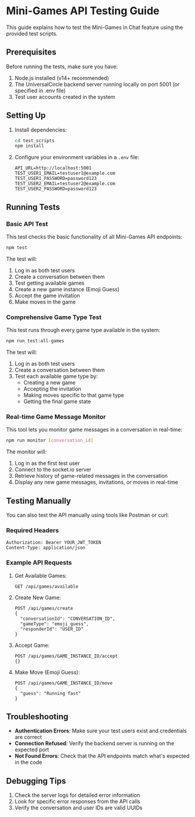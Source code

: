 # Mini-Games API Testing Guide

This guide explains how to test the Mini-Games in Chat feature using the provided test scripts.

## Prerequisites

Before running the tests, make sure you have:

1. Node.js installed (v14+ recommended)
2. The UniversalCircle backend server running locally on port 5001 (or specified in .env file)
3. Test user accounts created in the system

## Setting Up

1. Install dependencies:
   ```bash
   cd test_scripts
   npm install
   ```

2. Configure your environment variables in a `.env` file:
   ```
   API_URL=http://localhost:5001
   TEST_USER1_EMAIL=testuser1@example.com
   TEST_USER1_PASSWORD=password123
   TEST_USER2_EMAIL=testuser2@example.com
   TEST_USER2_PASSWORD=password123
   ```

## Running Tests

### Basic API Test

This test checks the basic functionality of all Mini-Games API endpoints:

```bash
npm test
```

The test will:
1. Log in as both test users
2. Create a conversation between them
3. Test getting available games
4. Create a new game instance (Emoji Guess)
5. Accept the game invitation
6. Make moves in the game

### Comprehensive Game Type Test

This test runs through every game type available in the system:

```bash
npm run test:all-games
```

The test will:
1. Log in as both test users
2. Create a conversation between them
3. Test each available game type by:
   - Creating a new game
   - Accepting the invitation
   - Making moves specific to that game type
   - Getting the final game state

### Real-time Game Message Monitor

This tool lets you monitor game messages in a conversation in real-time:

```bash
npm run monitor [conversation_id]
```

The monitor will:
1. Log in as the first test user
2. Connect to the socket.io server
3. Retrieve history of game-related messages in the conversation
4. Display any new game messages, invitations, or moves in real-time

## Testing Manually

You can also test the API manually using tools like Postman or curl:

### Required Headers

```
Authorization: Bearer YOUR_JWT_TOKEN
Content-Type: application/json
```

### Example API Requests

1. Get Available Games:
   ```
   GET /api/games/available
   ```

2. Create New Game:
   ```
   POST /api/games/create
   {
     "conversationId": "CONVERSATION_ID",
     "gameType": "emoji_guess",
     "responderId": "USER_ID"
   }
   ```

3. Accept Game:
   ```
   POST /api/games/GAME_INSTANCE_ID/accept
   {}
   ```

4. Make Move (Emoji Guess):
   ```
   POST /api/games/GAME_INSTANCE_ID/move
   {
     "guess": "Running fast"
   }
   ```

## Troubleshooting

- **Authentication Errors**: Make sure your test users exist and credentials are correct
- **Connection Refused**: Verify the backend server is running on the expected port
- **Not Found Errors**: Check that the API endpoints match what's expected in the code

## Debugging Tips

1. Check the server logs for detailed error information
2. Look for specific error responses from the API calls
3. Verify the conversation and user IDs are valid UUIDs 